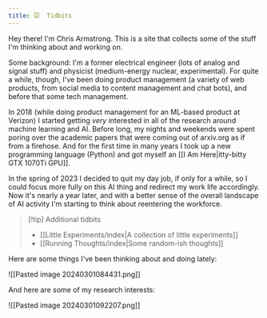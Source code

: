 ```yaml
---
title: 🐭  Tidbits
---
```


Hey there! I'm Chris Armstrong. This is a site that collects some of the stuff I'm thinking about and working on.

Some background: I'm a former electrical engineer (lots of analog and signal stuff) and physicist (medium-energy nuclear, experimental). For quite a while, though, I've been doing product management (a variety of web products, from social media to content management and chat bots), and before that some tech management.

In 2018 (while doing product management for an ML-based product at Verizon) I started getting *very* interested in all of the research around machine learning and AI. Before long, my nights and weekends were spent poring over the academic papers that were coming out of arxiv.org as if from a firehose. And for the first time in many years I took up a new programming language (Python) and got myself an [[I Am Here|itty-bitty GTX 1070Ti GPU]].

In the spring of 2023 I decided to quit my day job, if only for a while, so I could focus more fully on this AI thing and redirect my work life accordingly. Now it's nearly a year later, and with a better sense of the overall landscape of AI activity I'm starting to think about reentering the workforce.

>[!tip] Additional tidbits
>- [[Little Experiments/index|A collection of little experiments]]
>- [[Running Thoughts/index|Some random-ish thoughts]]

Here are some things I've been thinking about and doing lately:

![[Pasted image 20240301084431.png]]

And here are some of my research interests:

![[Pasted image 20240301092207.png]]

